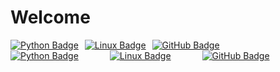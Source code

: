 # Welcome

<!--
**yuniwink/yuniwink** is a ✨ _special_ ✨ repository because its `README.md` (this file) appears on your GitHub profile.

Here are some ideas to get you started:

- 🔭 I’m currently working on ...
- 🌱 I’m currently learning ...
- 👯 I’m looking to collaborate on ...
- 🤔 I’m looking for help with ...
- 💬 Ask me about ...
- 📫 How to reach me: ...
- 😄 Pronouns: ...
- ⚡ Fun fact: ...
-->


<style>
  .badge-container {
    display: flex;
    gap: 10px;
  }
</style>

<div class="badge-container">
  <a href="https://www.python.org/" target="_blank">
    <img src="https://img.shields.io/badge/Python-%233776AB?style=flat&logo=python&logoColor=white" alt="Python Badge" />
  </a>
  <a href="https://www.linux.org/" target="_blank">
    <img src="https://img.shields.io/badge/Linux-%23FCC624?style=flat&logo=linux&logoColor=white" alt="Linux Badge" />
  </a>
    <a href="https://github.com/" target="_blank">
    <img src="https://img.shields.io/badge/GitHub-%23181717?style=flat&logo=github&logoColor=white" alt="GitHub Badge" />
  </a>
</div>


<div style="display: flex; gap: 50px;">
  <!-- Python 버튼 -->
  <a href="https://www.python.org/" target="_blank">
    <img src="https://img.shields.io/badge/Python-%233776AB?style=flat&logo=python&logoColor=white" alt="Python Badge" />
  </a>
  
  <!-- Linux 버튼 -->
  <a href="https://www.linux.org/" target="_blank">
    <img src="https://img.shields.io/badge/Linux-%23FCC624?style=flat&logo=linux&logoColor=black" alt="Linux Badge" />
  </a>
  
  <!-- GitHub 버튼 -->
  <a href="https://github.com/" target="_blank">
    <img src="https://img.shields.io/badge/GitHub-%23181717?style=flat&logo=github&logoColor=white" alt="GitHub Badge" />
  </a>
</div>

